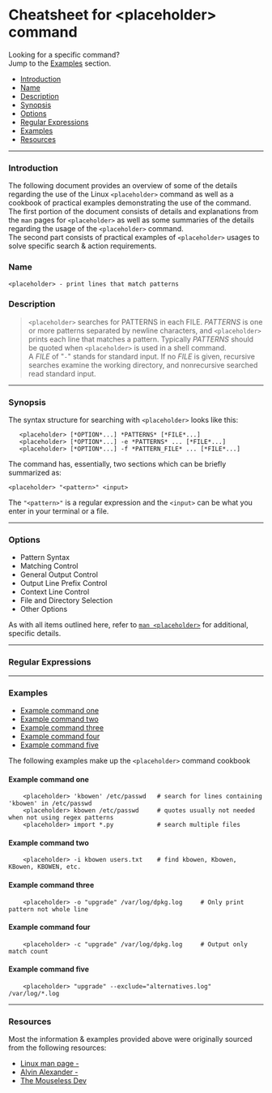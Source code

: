 # Cheatsheet for <placeholder\> command

Looking for a specific command?  
Jump to the [Examples](#examples) section.


  * [Introduction](#introduction)
  * [Name](#name)
  * [Description](#description)
  * [Synopsis](#synopsis)
  * [Options](#options)
  * [Regular Expressions](#regular-expressions)
  * [Examples](#examples)
  * [Resources](#resources)

---

### Introduction

The following document provides an overview of some of the details regarding the use of the Linux `<placeholder>` command as well as a cookbook of practical examples demonstrating the use of the command.  
The first portion of the document consists of details and explanations from the `man` pages for `<placeholder>` as well as some summaries of the details regarding the usage of the `<placeholder>` command.  
The second part consists of practical examples of `<placeholder>` usages to solve specific search & action requirements.


### Name

    <placeholder> - print lines that match patterns

### Description
    
>    `<placeholder>` searches for PATTERNS in each FILE. *PATTERNS* is one or more
    patterns separated by newline characters, and `<placeholder>` prints each line that
    matches a pattern. Typically *PATTERNS* should be quoted when `<placeholder>` is used
    in a shell command.  
    A *FILE* of "`-`" stands for standard input. If no *FILE* is given,
    recursive searches examine the working directory, and nonrecursive searched
    read standard input.

---

### Synopsis

The syntax structure for searching with `<placeholder>` looks like this:
    
       <placeholder> [*OPTION*...] *PATTERNS* [*FILE*...]
       <placeholder> [*OPTION*...] -e *PATTERNS* ... [*FILE*...]
       <placeholder> [*OPTION*...] -f *PATTERN_FILE* ... [*FILE*...]    
    
The command has, essentially, two sections which can be briefly summarized as:

    <placeholder> "<pattern>" <input>

The `"<pattern>"` is a regular expression and the `<input>` can be what you
enter in your terminal or a file.    

---

### Options
  - Pattern Syntax
  - Matching Control
  - General Output Control
  - Output Line Prefix Control
  - Context Line Control
  - File and Directory Selection
  - Other Options
  

As with all items outlined here, refer to [`man <placeholder>`](https://manned.org/<placeholder>) for additional, specific details.

---

### Regular Expressions

---

### Examples

* [Example command one](#example-command-one)
* [Example command two](#example-command-two)
* [Example command three](#example-command-three)
* [Example command four](#example-command-four)
* [Example command five](#example-command-five)

The following examples make up the `<placeholder>` command cookbook

#### Example command one
 
```
    <placeholder> 'kbowen' /etc/passwd   # search for lines containing 'kbowen' in /etc/passwd
    <placeholder> kbowen /etc/passwd     # quotes usually not needed when not using regex patterns
    <placeholder> import *.py            # search multiple files
```

#### Example command two
 
```
    <placeholder> -i kbowen users.txt    # find kbowen, Kbowen, KBowen, KBOWEN, etc.
```

#### Example command three

```
    <placeholder> -o "upgrade" /var/log/dpkg.log     # Only print pattern not whole line
```

#### Example command four

```
    <placeholder> -c "upgrade" /var/log/dpkg.log     # Output only match count
```

#### Example command five

```
    <placeholder> "upgrade" --exclude="alternatives.log" /var/log/*.log
```

---

### Resources

Most the information & examples provided above were originally sourced from the following resources:

  - [Linux man page - <placeholder>](https://manned.org/<placeholder>)
  - [Alvin Alexander - <placeholder>](https://alvinalexander.com/blog/post/linux-unix/find-files-containing-two-or-more-regular-expressions/)
  - [The Mouseless Dev](https://themouseless.dev/posts/<placeholder>-basics-mouseless/)
